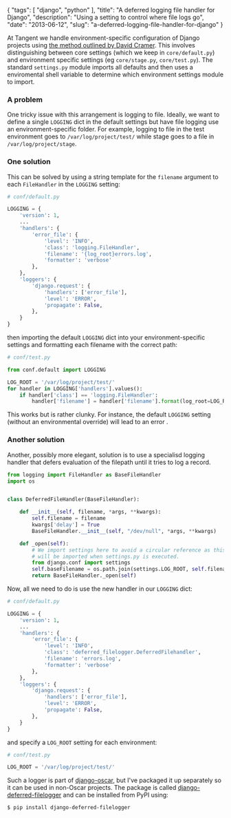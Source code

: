 {
    "tags": [
        "django",
        "python"
    ],
    "title": "A deferred logging file handler for Django",
    "description": "Using a setting to control where file logs go",
    "date": "2013-06-12",
    "slug": "a-deferred-logging-file-handler-for-django"
}

At Tangent we handle environment-specific configuration of Django
projects using [the method outlined by David
Cramer](http://justcramer.com/2011/01/13/settings-in-django/). This
involves distinguishing between core settings (which we keep in
`core/default.py`) and environment specific settings (eg
`core/stage.py`, `core/test.py`). The standard `settings.py` module
imports all defaults and then uses a enviromental shell variable to
determine which environment settings module to import.

### A problem

One tricky issue with this arrangement is logging to file. Ideally, we
want to define a single `LOGGING` dict in the default settings but have
file logging use an environment-specific folder. For example, logging to
file in the test environment goes to `/var/log/project/test/` while
stage goes to a file in `/var/log/project/stage`.

### One solution

This can be solved by using a string template for the `filename`
argument to each `FileHandler` in the `LOGGING` setting:

``` python
# conf/default.py

LOGGING = {
    'version': 1,
    ...
    'handlers': {
        'error_file': {
            'level': 'INFO',
            'class': 'logging.FileHandler',
            'filename': '{log_root}errors.log',
            'formatter': 'verbose'
        },
    },
    'loggers': {
        'django.request': {
            'handlers': ['error_file'],
            'level': 'ERROR',
            'propagate': False,
        },
    }
}
```

then importing the default `LOGGING` dict into your environment-specific
settings and formatting each filename with the correct path:

``` python
# conf/test.py

from conf.default import LOGGING

LOG_ROOT = '/var/log/project/test/'
for handler in LOGGING['handlers'].values():
    if handler['class'] == 'logging.FileHandler':
        handler['filename'] = handler['filename'].format(log_root=LOG_ROOT)
```

This works but is rather clunky. For instance, the default `LOGGING`
setting (without an environmental override) will lead to an error .

### Another solution

Another, possibly more elegant, solution is to use a specialisd logging
handler that defers evaluation of the filepath until it tries to log a
record.

``` python
from logging import FileHandler as BaseFileHandler
import os


class DeferredFileHandler(BaseFileHandler):

    def __init__(self, filename, *args, **kwargs):
        self.filename = filename
        kwargs['delay'] = True
        BaseFileHandler.__init__(self, "/dev/null", *args, **kwargs)

    def _open(self):
        # We import settings here to avoid a circular reference as this module
        # will be imported when settings.py is executed.
        from django.conf import settings
        self.baseFilename = os.path.join(settings.LOG_ROOT, self.filename)
        return BaseFileHandler._open(self)
```

Now, all we need to do is use the new handler in our `LOGGING` dict:

``` python
# conf/default.py

LOGGING = {
    'version': 1,
    ...
    'handlers': {
        'error_file': {
            'level': 'INFO',
            'class': 'deferred_filelogger.DeferredFilehandler',
            'filename': 'errors.log',
            'formatter': 'verbose'
        },
    },
    'loggers': {
        'django.request': {
            'handlers': ['error_file'],
            'level': 'ERROR',
            'propagate': False,
        },
    }
}
```

and specify a `LOG_ROOT` setting for each environment:

``` python
# conf/test.py

LOG_ROOT = '/var/log/project/test/'
```

Such a logger is part of
[django-oscar](https://github.com/tangentlabs/django-oscar/blob/master/oscar/core/logging/handlers.py),
but I've packaged it up separately so it can be used in non-Oscar
projects. The package is called
[django-deferred-filelogger](https://github.com/codeinthehole/django-deferred-filelogger)
and can be installed from PyPI using:

``` bash
$ pip install django-deferred-filelogger
```
